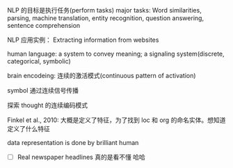 NLP 的目标是执行任务(perform tasks)
major tasks:  Word similarities, parsing, machine translation, entity recognition, question answering, sentence comprehension

NLP 应用实例： Extracting information from websites

human language: a system to convey meaning; a signaling system(discrete, categorical, symbolic)

brain encodeing: 连续的激活模式(continuous pattern of activation)

symbol 通过连续信号传播

探索 thought 的连续编码模式

Finkel et al., 2010: 大概是定义了特征，为了找到 loc 和 org 的命名实体。想知道定义了什么特征

data representation is done by brilliant human

- [ ] Real newspaper headlines 真的是看不懂 哈哈
